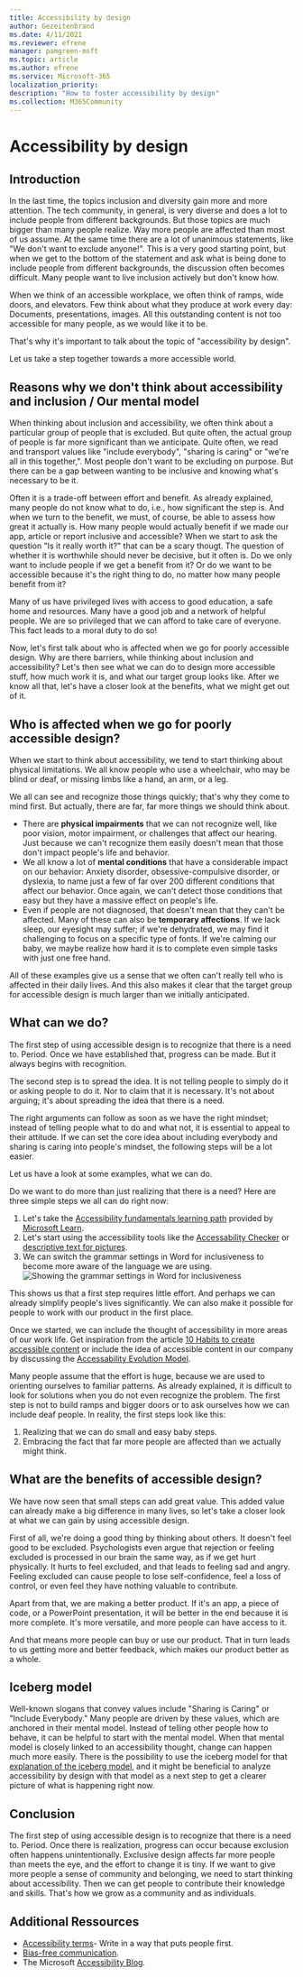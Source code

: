 ```yaml
---
title: Accessibility by design
author: Gezeitenbrand
ms.date: 4/11/2021
ms.reviewer: efrene
manager: pamgreen-msft
ms.topic: article
ms.author: efrene
ms.service: Microsoft-365
localization_priority: 
description: "How to foster accessibility by design"
ms.collection: M365Community
---
```


# Accessibility by design

## Introduction
In the last time, the topics inclusion and diversity gain more and more attention. The tech community, in general, is very diverse and does a lot to include people from different backgrounds. But those topics are much bigger than many people realize. Way more people are affected than most of us assume. 
At the same time there are a lot of unanimous statements, like "We don't want to exclude anyone!". This is a very good starting point, but when we get to the bottom of the statement and ask what is being done to include people from different backgrounds, the discussion often becomes difficult. Many people want to live inclusion actively but don't know how. 

When we think of an accessible workplace, we often think of ramps, wide doors, and elevators. Few think about what they produce at work every day: Documents, presentations, images. All this outstanding content is not too accessible for many people, as we would like it to be. 

That's why it's important to talk about the topic of "accessibility by design". 

Let us take a step together towards a more accessible world.

## Reasons why we don't think about accessibility and inclusion / Our mental model
When thinking about inclusion and accessibility, we often think about a particular group of people that is excluded. But quite often, the actual group of people is far more significant than we anticipate. 
Quite often, we read and transport values like "include everybody", "sharing is caring" or "we're all in this together,". Most people don't want to be excluding on purpose. But there can be a gap between wanting to be inclusive and knowing what's necessary to be it. 

Often it is a trade-off between effort and benefit. As already explained, many people do not know what to do, i.e., how significant the step is. And when we turn to the benefit, we must, of course, be able to assess how great it actually is. How many people would actually benefit if we made our app, article or report inclusive and accessible? 
When we start to ask the question "Is it really worth it?" that can be a scary thougt. The question of whether it is worthwhile should never be decisive, but it often is.
Do we only want to include people if we get a benefit from it? Or do we want to be accessible because it's the right thing to do, no matter how many people benefit from it? 

Many of us have privileged lives with access to good education, a safe home and resources. Many have a good job and a network of helpful people. We are so privileged that we can afford to take care of everyone.
This fact leads to a moral duty to do so!

Now, let's first talk about who is affected when we go for poorly accessible design. Why are there barriers, while thinking about inclusion and accessibility? Let's then see what we can do to design more accessible stuff, how much work it is, and what our target group looks like.
After we know all that, let's have a closer look at the benefits, what we might get out of it.

## Who is affected when we go for poorly accessible design?
When we start to think about accessibility, we tend to start thinking about physical limitations. We all know people who use a wheelchair, who may be blind or deaf, or missing limbs like a hand, an arm, or a leg. 

We all can see and recognize those things quickly; that's why they come to mind first. But actually, there are far, far more things we should think about.
- There are **physical impairments** that we can not recognize well, like poor vision, motor impairment, or challenges that affect our hearing. Just because we can't recognize them easily doesn't mean that those don't impact people's life and behavior.
- We all know a lot of **mental conditions** that have a considerable impact on our behavior: Anxiety disorder, obsessive-compulsive disorder, or dyslexia, to name just a few of far over 200 different conditions that affect our behavior. Once again, we can't detect those conditions that easy but they have a massive effect on people's life. 
- Even if people are not diagnosed, that doesn't mean that they can't be affected. Many of these can also be **temporary affections**. If we lack sleep, our eyesight may suffer; if we're dehydrated, we may find it challenging to focus on a specific type of fonts. If we're calming our baby, we maybe realize how hard it is to complete even simple tasks with just one free hand. 

All of these examples give us a sense that we often can't really tell who is affected in their daily lives. And this also makes it clear that the target group for accessible design is much larger than we initially anticipated. 


## What can we do?
The first step of using accessible design is to recognize that there is a need to. Period.
Once we have established that, progress can be made. But it always begins with recognition.

The second step is to spread the idea. It is not telling people to simply do it or asking people to do it. Nor to claim that it is necessary. It's not about arguing; it's about spreading the idea that there is a need. 

The right arguments can follow as soon as we have the right mindset; instead of telling people what to do and what not, it is essential to appeal to their attitude. If we can set the core idea about including everybody and sharing is caring into people's mindset, the following steps will be a lot easier. 

Let us have a look at some examples, what we can do.

Do we want to do more than just realizing that there is a need? Here are three simple steps we all can do right now:
1. Let's take the [Accessibility fundamentals learning path](https://docs.microsoft.com/learn/paths/accessibility-fundamentals/) provided by [Microsoft Learn](https://docs.microsoft.com/learn/).
2. Let's start using the accessibility tools like the [Accessability Checker](https://support.microsoft.comtopic/improve-accessibility-with-the-accessibility-checker-a16f6de0-2f39-4a2b-8bd8-5ad801426c7f) or [descriptive text for pictures](https://support.microsoft.com/topic/everything-you-need-to-know-to-write-effective-alt-text-df98f884-ca3d-456c-807b-1a1fa82f5dc2).
3. We can switch the grammar settings in Word for inclusiveness to become more aware of the language we are using. ![Showing the grammar settings in Word for inclusiveness](/media/AccessabilityByDesign/Word%20Options.png)

This shows us that a first step requires little effort. And perhaps we can already simplify people's lives significantly. We can also make it possible for people to work with our product in the first place. 

Once we started, we can include the thought of accessibility in more areas of our work life. Get inspiration from the article [10 Habits to create accessible content](https://blogs.microsoft.com/accessibility/10-habits-to-create-accessible-content/) or include the idea of accessible content in our company by discussing the [Accessability Evolution Model](https://blogs.microsoft.com/accessibility/accessibility-evolution-model/).

Many people assume that the effort is huge, because we are used to orienting ourselves to familiar patterns. As already explained, it is difficult to look for solutions when you do not even recognize the problem. The first step is not to build ramps and bigger doors or to ask ourselves how we can include deaf people. In reality, the first steps look like this:

1. Realizing that we can do small and easy baby steps.
2. Embracing the fact that far more people are affected than we actually might think.


## What are the benefits of accessible design?
We have now seen that small steps can add great value. This added value can already make a big difference in many lives, so let's take a closer look at what we can gain by using accessible design. 

First of all, we're doing a good thing by thinking about others. It doesn't feel good to be excluded. Psychologists even argue that rejection or feeling excluded is processed in our brain the same way, as if we get hurt physically. It hurts to feel excluded, and that leads to feeling sad and angry. Feeling excluded can cause people to lose self-confidence, feel a loss of control, or even feel they have nothing valuable to contribute. 

Apart from that, we are making a better product. If it's an app, a piece of code, or a PowerPoint presentation, it will be better in the end because it is more complete. It's more versatile, and more people can have access to it.

And that means more people can buy or use our product. That in turn leads to us getting more and better feedback, which makes our product better as a whole.

## Iceberg model
Well-known slogans that convey values include "Sharing is Caring" or "Include Everybody." Many people are driven by these values, which are anchored in their mental model. Instead of telling other people how to behave, it can be helpful to start with the mental model. When that mental model is closely linked to an accessibility thought, change can happen much more easily. There is the possibility to use the iceberg model for that [explanation of the iceberg model](https://docs.microsoft.com/microsoft-365/community/why-m365-adoption-projects-fail#the-iceberg-model), and it might be beneficial to analyze accessibility by design with that model as a next step to get a clearer picture of what is happening right now.

## Conclusion
The first step of using accessible design is to recognize that there is a need to. Period.
Once there is realization, progress can occur because exclusion often happens unintentionally. Exclusive design affects far more people than meets the eye, and the effort to change it is tiny. 
If we want to give more people a sense of community and belonging, we need to start thinking about accessibility. Then we can get people to contribute their knowledge and skills. That's how we grow as a community and as individuals.

## Additional Ressources
- [Accessibility terms](https://docs.microsoft.com/style-guide/a-z-word-list-term-collections/term-collections/accessibility-terms)- Write in a way that puts people first.
- [Bias-free communication](https://docs.microsoft.com/style-guide/bias-free-communication).
- The Microsoft [Accessibility Blog](https://www.microsoft.com/accessibility?rtc=1).
